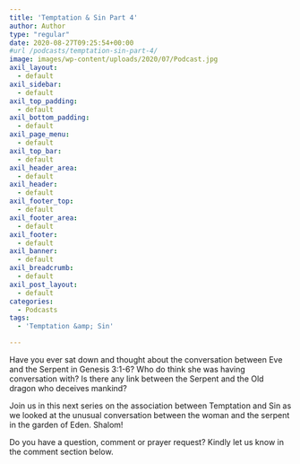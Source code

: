 ```yaml
---
title: 'Temptation & Sin Part 4'
author: Author
type: "regular"
date: 2020-08-27T09:25:54+00:00
#url /podcasts/temptation-sin-part-4/
image: images/wp-content/uploads/2020/07/Podcast.jpg
axil_layout:
  - default
axil_sidebar:
  - default
axil_top_padding:
  - default
axil_bottom_padding:
  - default
axil_page_menu:
  - default
axil_top_bar:
  - default
axil_header_area:
  - default
axil_header:
  - default
axil_footer_top:
  - default
axil_footer_area:
  - default
axil_footer:
  - default
axil_banner:
  - default
axil_breadcrumb:
  - default
axil_post_layout:
  - default
categories:
  - Podcasts
tags:
  - 'Temptation &amp; Sin'

---
```

Have you ever sat down and thought about the conversation between Eve and the Serpent in Genesis 3:1-6? Who do think she was having conversation with? Is there any link between the Serpent and the Old dragon who deceives mankind?

Join us in this next series on the association between Temptation and Sin as we looked at the unusual conversation between the woman and the serpent in the garden of Eden. Shalom!

Do you have a question, comment or prayer request? Kindly let us know in the comment section below.